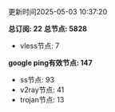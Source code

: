 更新时间2025-05-03 10:37:20

**总订阅: 22**
**总节点: 5828**
- vless节点: 7

**google ping有效节点: 147**
- ss节点: 93
- v2ray节点: 41
- trojan节点: 13
